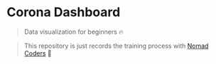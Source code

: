 #  Corona Dashboard

> Data visualization for beginners 🔥

> This repository is just records the training process with [Nomad Coders](https://nomadcoders.co/data-viz-for-beginners) 🚀 

